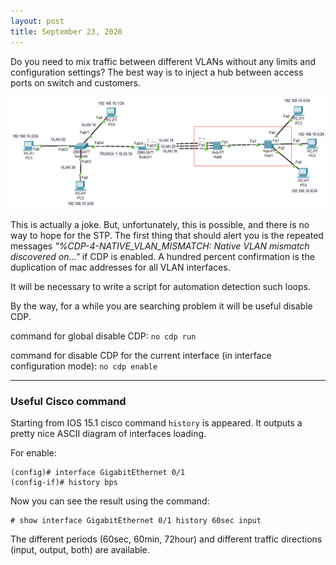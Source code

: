 ```yaml
---
layout: post
title: September 23, 2020
---
```


Do you need to mix traffic between different VLANs without any limits and configuration settings?
The best way is to inject a hub between access ports on switch and customers.

![](/images/hub-injection.png)

This is actually a joke. But, unfortunately, this is possible, and there is no way to hope for the STP.
The first thing that should alert you is the repeated messages _"%CDP-4-NATIVE_VLAN_MISMATCH: Native VLAN mismatch discovered on..."_ if CDP is enabled. A hundred percent confirmation is the duplication of mac addresses for all VLAN interfaces.

It will be necessary to write a script for automation detection such loops.

By the way, for a while you are searching problem it will be useful disable CDP.

command for global disable CDP: `no cdp run`

command for disable CDP for the current interface (in interface configuration mode): `no cdp enable`

---
### Useful Cisco command

Starting from IOS 15.1 cisco command `history` is appeared. It outputs a pretty nice ASCII diagram of interfaces loading.

For enable:

```
(config)# interface GigabitEthernet 0/1
(config-if)# history bps
```

Now you can see the result using the command:

```
# show interface GigabitEthernet 0/1 history 60sec input
```

The different periods (60sec, 60min, 72hour) and different traffic directions (input, output, both) are available.